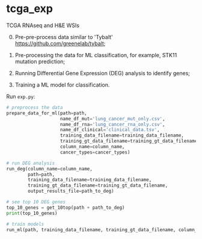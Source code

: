 # tcga_exp
TCGA RNAseq and H&amp;E WSIs

0. Pre-pre-process data similar to 'Tybalt' https://github.com/greenelab/tybalt;

1. Pre-processing the data for ML classification, for example, STK11 mutation prediction;

2. Running Differential Gene Expression (DEG) analysis to identify genes;

3. Training a ML model for classification.


Run `exp.py`:

```python
# preprocess the data
prepare_data_for_ml(path=path,
                    name_df_mut='lung_cancer_mut_only.csv',
                    name_df_rna='lung_cancer_rna_only.csv',
                    name_df_clinical='clinical_data.tsv',
                    training_data_filename=training_data_filename,
                    training_gt_data_filename=training_gt_data_filename,
                    column_name=column_name,
                    cancer_types=cancer_types)

# run DEG analysis
run_deg(column_name=column_name,
        path=path,
        training_data_filename=training_data_filename,
        training_gt_data_filename=training_gt_data_filename,
        output_results_file=path_to_deg)

# see top 10 DEG genes
top_10_genes = get_10top(path + path_to_deg)
print(top_10_genes)

# train models
run_ml(path, training_data_filename, training_gt_data_filename, column_name)

```
